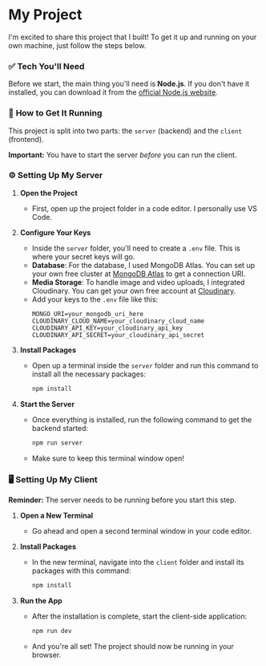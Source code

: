 # My Project

I'm excited to share this project that I built! To get it up and running on your own machine, just follow the steps below.


### ✅ **Tech You'll Need**

Before we start, the main thing you'll need is **Node.js**. If you don't have it installed, you can download it from the [official Node.js website](https://nodejs.org/en/download/).

### 🚀 **How to Get It Running**

This project is split into two parts: the `server` (backend) and the `client` (frontend).

**Important:** You have to start the server *before* you can run the client.

### ⚙️ **Setting Up My Server**

1.  **Open the Project**
    *   First, open up the project folder in a code editor. I personally use VS Code.

2.  **Configure Your Keys**
    *   Inside the `server` folder, you'll need to create a `.env` file. This is where your secret keys will go.
    *   **Database**: For the database, I used MongoDB Atlas. You can set up your own free cluster at [MongoDB Atlas](https://www.mongodb.com/cloud/atlas/register) to get a connection URI.
    *   **Media Storage**: To handle image and video uploads, I integrated Cloudinary. You can get your own free account at [Cloudinary](https://cloudinary.com/users/register_free).
    *   Add your keys to the `.env` file like this:
        ```env
        MONGO_URI=your_mongodb_uri_here
        CLOUDINARY_CLOUD_NAME=your_cloudinary_cloud_name
        CLOUDINARY_API_KEY=your_cloudinary_api_key
        CLOUDINARY_API_SECRET=your_cloudinary_api_secret
        ```

3.  **Install Packages**
    *   Open up a terminal inside the `server` folder and run this command to install all the necessary packages:
        ```bash
        npm install
        ```

4.  **Start the Server**
    *   Once everything is installed, run the following command to get the backend started:
        ```bash
        npm run server
        ```
    *   Make sure to keep this terminal window open!

### 🖥️ **Setting Up My Client**

**Reminder:** The server needs to be running before you start this step.

1.  **Open a New Terminal**
    *   Go ahead and open a second terminal window in your code editor.

2.  **Install Packages**
    *   In the new terminal, navigate into the `client` folder and install its packages with this command:
        ```bash
        npm install
        ```

3.  **Run the App**
    *   After the installation is complete, start the client-side application:
        ```bash
        npm run dev
        ```
    *   And you're all set! The project should now be running in your browser.


